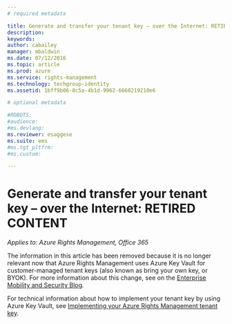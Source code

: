 ```yaml
---
# required metadata

title: Generate and transfer your tenant key – over the Internet: RETIRED CONTENT | Azure RMS
description:
keywords:
author: cabailey
manager: mbaldwin
ms.date: 07/12/2016
ms.topic: article
ms.prod: azure
ms.service: rights-management
ms.technology: techgroup-identity
ms.assetid: 1bff9b06-8c5a-4b1d-9962-6668219210e6

# optional metadata

#ROBOTS:
#audience:
#ms.devlang:
ms.reviewer: esaggese
ms.suite: ems
#ms.tgt_pltfrm:
#ms.custom:

---
```



# Generate and transfer your tenant key – over the Internet: RETIRED CONTENT

*Applies to: Azure Rights Management, Office 365*

The information in this article has been removed because it is no longer relevant now that Azure Rights Management uses Azure Key Vault for customer-managed tenant keys (also known as bring your own key, or BYOK). For more information about this change, see <blog post title> on the [Enterprise Mobility and Security Blog](https://blogs.technet.microsoft.com/enterprisemobility/?product=azure-rights-management-services). 

For technical information about how to implement your tenant key by using Azure Key Vault, see [Implementing your Azure Rights Management tenant key](plan-implement-tenant-key.MD).
